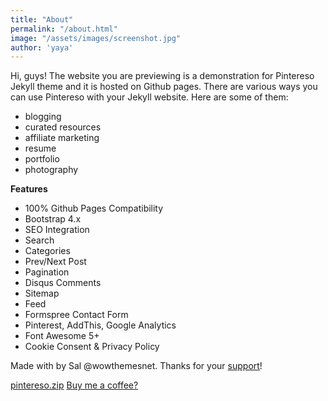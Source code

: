 ```yaml
---
title: "About"
permalink: "/about.html"
image: "/assets/images/screenshot.jpg"
author: 'yaya'
---
```


Hi, guys! The website you are previewing is a demonstration for Pintereso Jekyll theme and it is hosted on Github pages. There are various ways you can use Pintereso with your Jekyll website. Here are some of them:

- blogging
- curated resources
- affiliate marketing
- resume
- portfolio
- photography

**Features**

- 100% Github Pages Compatibility
- Bootstrap 4.x
- SEO Integration
- Search
- Categories
- Prev/Next Post
- Pagination
- Disqus Comments
- Sitemap
- Feed
- Formspree Contact Form
- Pinterest, AddThis, Google Analytics
- Font Awesome 5+
- Cookie Consent & Privacy Policy

Made with <i class="fa fa-heart text-danger"></i> by Sal @wowthemesnet. Thanks for your <a target="_blank" href="https://www.wowthemes.net/freebies-license/">support</a>!

<a class="btn btn-danger" href="https://github.com/wowthemesnet/template-pintereso-bootstrap-jekyll/archive/master.zip"><i class="fa fa-download"></i> pintereso.zip</a> <a target="_blank" class="btn btn-warning" href="https://www.wowthemes.net/donate/"><i class="fa fa-coffee"></i> Buy me a coffee?</a>

